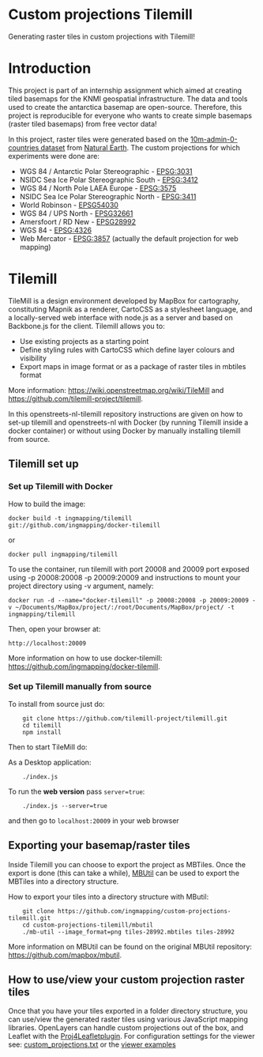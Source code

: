 # Custom projections Tilemill
Generating raster tiles in custom projections with Tilemill! 

# Introduction  

This project is part of an internship assignment which aimed at creating tiled basemaps for the KNMI geospatial infrastructure. The data and tools used to create the antarctica basemap are open-source. Therefore, this project is reproducible for everyone who wants to create simple basemaps (raster tiled basemaps) from free vector data! 

In this project, raster tiles were generated based on the [10m-admin-0-countries dataset](http://mapbox-geodata.s3.amazonaws.com/natural-earth-1.4.0/cultural/10m-admin-0-countries.zip) from [Natural Earth](https://www.naturalearthdata.com/downloads/10m-cultural-vectors/10m-admin-0-countries/). The custom projections for which experiments were done are:
* WGS 84 / Antarctic Polar Stereographic - [EPSG:3031](https://epsg.io/3031)
* NSIDC Sea Ice Polar Stereographic South - [EPSG:3412](https://epsg.io/3412)
* WGS 84 / North Pole LAEA Europe - [EPSG:3575](https://epsg.io/3575)
* NSIDC Sea Ice Polar Stereographic North - [EPSG:3411](https://epsg.io/3411)
* World Robinson - [EPSG54030](https://epsg.io/54030)
* WGS 84 / UPS North - [EPSG32661](https://epsg.io/32661)
* Amersfoort / RD New - [EPSG28992](https://epsg.io/28992)
* WGS 84 - [EPSG:4326](https://epsg.io/4326) 
* Web Mercator - [EPSG:3857](https://epsg.io/3857) (actually the default projection for web mapping)

# Tilemill

TileMill is a design environment developed by MapBox for cartography, constituting Mapnik as a renderer, CartoCSS as a stylesheet language, and a locally-served web interface with node.js as a server and based on Backbone.js for the client. Tilemill allows you to:

* Use existing projects as a starting point 
* Define styling rules with CartoCSS which define layer colours and visibility
* Export maps in image format or as a package of raster tiles in mbtiles format

More information: https://wiki.openstreetmap.org/wiki/TileMill and https://github.com/tilemill-project/tilemill.

In this openstreets-nl-tilemill repository instructions are given on how to set-up tilemill and openstreets-nl with Docker (by running Tilemill inside a docker container) or without using Docker by manually installing tilemill from source.

## Tilemill set up

### Set up Tilemill with Docker 

How to build the image:

```
docker build -t ingmapping/tilemill git://github.com/ingmapping/docker-tilemill
```

or 

```
docker pull ingmapping/tilemill
```

To use the container, run tilemill with port 20008 and 20009 port exposed using -p 20008:20008 -p 20009:20009 and instructions to mount your project directory using -v argument, namely:

```
docker run -d --name="docker-tilemill" -p 20008:20008 -p 20009:20009 -v ~/Documents/MapBox/project/:/root/Documents/MapBox/project/ -t ingmapping/tilemill
```

Then, open your browser at:

```
http://localhost:20009
```

More information on how to use docker-tilemill: https://github.com/ingmapping/docker-tilemill. 

### Set up Tilemill manually from source

To install from source just do:
```
    git clone https://github.com/tilemill-project/tilemill.git
    cd tilemill
    npm install
```
Then to start TileMill do:

As a Desktop application:
```
    ./index.js 
```
To run the **web version** pass `server=true`: 
```
    ./index.js --server=true
```
and then go to `localhost:20009` in your web browser


## Exporting your basemap/raster tiles

Inside Tilemill you can choose to export the project as MBTiles. Once the export is done (this can take a while), [MBUtil](https://github.com/mapbox/mbutil) can be used to export the MBTiles into a directory structure.

How to export your tiles into a directory structure with MButil:

```
    git clone https://github.com/ingmapping/custom-projections-tilemill.git
    cd custom-projections-tilemill/mbutil
    ./mb-util --image_format=png tiles-28992.mbtiles tiles-28992
```
More information on MBUtil can be found on the original MBUtil repository: https://github.com/mapbox/mbutil. 

## How to use/view your custom projection raster tiles

Once that you have your tiles exported in a folder directory structure, you can use/view the generated raster tiles using various JavaScript mapping libraries. OpenLayers can handle custom projections out of the box, and Leaflet with the [Proj4Leafletplugin](https://kartena.github.io/Proj4Leaflet/). For configuration settings for the viewer see: [custom_projections.txt](https://github.com/ingmapping/custom-projections-tilemill/blob/master/ustom_projections.txt) or the [viewer examples](https://github.com/ingmapping/custom-projections-tilemill/blob/master/viewers/)

